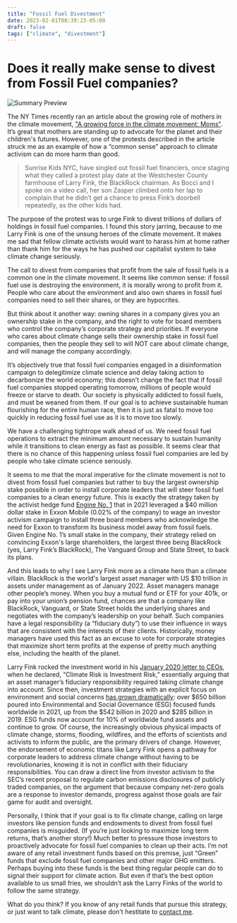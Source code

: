```yaml
---
title: "Fossil Fuel Divestment"
date: 2023-02-01T08:39:23-05:00
draft: false
tags: ["climate", "divestment"]
---
```


# Does it really make sense to divest from Fossil Fuel companies?

![Summary Preview](/images/earth_scales.webp)

The NY Times recently ran an article about the growing role of mothers in the climate movement, 
["A growing force in the climate movement: Moms"](https://www.nytimes.com/2022/03/11/climate/climate-change-moms-mothers.html). 
It’s great that mothers are standing up to advocate for the planet and their children's futures.  However, one of the 
protests described in the article struck me as an example of how a “common sense” approach to climate activism can do more 
harm than good.  

> Sunrise Kids NYC, have singled out fossil fuel financiers, once staging what they called a protest play date at the
> Westchester County farmhouse of Larry Fink, the BlackRock chairman. As Bocci and I spoke on a video call, her son Zasper 
> climbed onto her lap to complain that he didn’t get a chance to press Fink’s doorbell repeatedly, as the other kids had.

The purpose of the protest was to urge Fink to divest trillions of dollars of holdings in fossil fuel companies.  I found this 
story jarring, because to me Larry Fink is one of the unsung heroes of the climate movement.  It makes me sad that fellow 
climate activists would want to harass him at home rather than thank him for the ways he has pushed our capitalist system to 
take climate change seriously.

The call to divest from companies that profit from the sale of fossil fuels is a common one in the climate movement.  It seems 
like common sense: if fossil fuel use is destroying the environment, it is morally wrong to profit from it.  People who care 
about the environment and also own shares in fossil fuel companies need to sell their shares, or they are hypocrites.

But think about it another way: owning shares in a company gives you an ownership stake in the company, and the right to vote 
for board members who control the company’s corporate strategy and priorities.  If everyone who cares about climate change 
sells their ownership stake in fossil fuel companies, then the people they sell to will NOT care about climate change, and will 
manage the company accordingly.

It’s objectively true that fossil fuel companies engaged in a disinformation campaign to delegitimize climate science and delay 
taking action to decarbonize the world economy; this doesn’t change the fact that if fossil fuel companies stopped operating 
tomorrow, millions of people would freeze or starve to death.  Our society is physically addicted to fossil fuels, and must be 
weaned from  them.  If our goal is to achieve sustainable human flourishing for the entire human race, then it is just as fatal 
to move too quickly in reducing fossil fuel use as it is to move too slowly. 

We have a challenging tightrope walk ahead of us. We need fossil fuel operations to extract the minimum amount necessary to 
sustain humanity while it transitions to clean energy as fast as possible.  It seems clear that there is no chance of this 
happening unless fossil fuel companies are led by people who take climate science seriously. 

It seems to me that the moral imperative for the climate movement is not to divest from fossil fuel companies but rather to buy 
the largest ownership stake possible in order to install corporate leaders that will steer fossil fuel companies to a clean 
energy future.  This is exactly the strategy taken by the activist hedge fund [Engine No. 1](https://en.wikipedia.org/wiki/Engine_No._1) that in 2021 leveraged a $40 million  dollar stake in Exxon Mobile (0.02% of the company) to wage an investor activism campaign to install three board members who acknowledge the need for Exxon to transform its business model away from fossil fuels.  Given Engine No. 1’s small stake in the company, their strategy relied on convincing Exxon's large shareholders, the largest three being BlackRock (yes, Larry Fink’s BlackRock), The Vanguard Group and State Street, to back its plans.

And this leads to why I see Larry Fink more as a climate hero than a climate villain.  BlackRock is the world's largest asset manager with US $10 trillion in assets under management as of January 2022.  Asset managers manage other people’s money.  When you buy a mutual fund or ETF for your 401k, or pay into your union’s pension fund, chances are that a company like BlackRock, Vanguard, or State Street holds the underlying shares and negotiates with the company’s leadership on your behalf.  Such companies have a legal responsibility (a “fiduciary duty”) to use their influence in ways that are consistent with the interests of their clients.  Historically, money managers have used this fact as an excuse to vote for corporate strategies that maximize short term profits at the expense of pretty much anything else, including the health of the planet. 

Larry Fink rocked the investment world in his [January 2020 letter to CEOs](https://www.blackrock.com/us/individual/larry-fink-ceo-letter), when he declared, “Climate Risk is Investment Risk,” essentially arguing that an asset manager’s fiduciary responsibility required taking climate change into account.  Since then, investment strategies with an explicit focus on environment and social concerns [has grown dramatically](https://www.reuters.com/markets/us/how-2021-became-year-esg-investing-2021-12-23/): over $650 billion poured into Environmental and Social Governance (ESG) focused funds worldwide in 2021, up from the $542 billion in 2020 and $285 billion in 2019. ESG funds now account for 10% of worldwide fund assets and continue to grow.  Of course, the increasingly obvious physical impacts of climate change, storms, flooding, wildfires,  and the efforts of scientists and activists to inform the public, are the primary drivers of change.  However, the endorsement of economic titans like Larry Fink opens a pathway for corporate leaders to address climate change without having to be revolutionaries, knowing it is not in conflict with their fiduciary responsibilities.   You can draw a direct line from investor activism to the SEC’s recent proposal to regulate carbon emissions disclosures of publicly traded companies, on the argument that because company net-zero goals are a response to investor demands, progress against those goals are fair game for audit and oversight.

Personally, I think that if your goal is to fix climate change, calling on large investors like pension funds and endowments to divest from fossil fuel companies is misguided. (If you’re just looking to maximize long term returns, that’s another story!)   Much better to pressure those investors to proactively advocate for fossil fuel companies to clean up their acts.  I’m not aware of any retail investment funds based on this premise, just “Green” funds that exclude fossil fuel companies and other major GHG emitters.  Perhaps buying into these funds is the best thing regular people can do to signal their support for climate action.  But even if that’s the best option available to us small fries, we shouldn’t ask the Larry Finks of the world to follow the same strategy.

What do you think?  If you know of any retail funds that pursue this strategy, or just want to talk climate, please 
don't hestitate to [contact me](/contact/).


